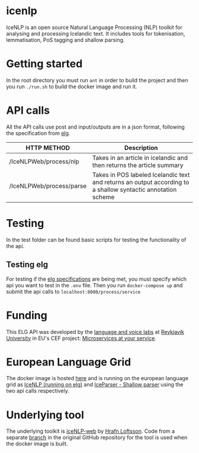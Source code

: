 # icenlp
IceNLP is an open source Natural Language Processing (NLP) toolkit for analysing and processing Icelandic text. It includes tools for tokenisation, lemmatisation, PoS tagging and shallow parsing.

# Getting started
In the root directory you must run `ant` in order to build the project and then you run `./run.sh` to build the docker image and run it.

# API calls
All the API calls use post and input/outputs are in a json format, following the specification from [elg](https://european-language-grid.readthedocs.io/en/stable/all/A3_API/LTInternalAPI.html#basic-api-pattern).

| HTTP METHOD | Description |
| ----------- | --------------- |
| /IceNLPWeb/process/nlp | Takes in an article in icelandic and then returns the article summary |
| /IceNLPWeb/process/parse | Takes in POS labeled Icelandic text and returns an output according to a shallow syntactic annotation scheme |

# Testing

In the test folder can be found basic scripts for testing the functionality of the api.

## Testing elg

For testing if the [elg specifications](https://european-language-grid.readthedocs.io/en/stable/all/A3_API/LTInternalAPI.html#basic-api-pattern) are being met, you must specify which api you want to test in the `.env` file. Then you run `docker-compose up` and submit the api calls to `localhost:8080/process/service`

# Funding
This ELG API was developed by the [language and voice labs](https://lvl.ru.is/) at [Reykjavík University](https://en.ru.is/) in EU's CEF project: [Microservices at your service](https://www.lingsoft.fi/en/microservices-at-your-service-bridging-gap-between-nlp-research-and-industry).

# European Language Grid
The docker image is hosted [here](https://hub.docker.com/r/glaciersg/icenlp_api) and is running on the european language grid as [IceNLP (running on elg)](https://live.european-language-grid.eu/catalogue/tool-service/17684) and [IceParser - Shallow parser](https://live.european-language-grid.eu/catalogue/tool-service/17682) using the two api calls respectively.

# Underlying tool
The underlying toolkit is [iceNLP-web](https://github.com/hrafnl/icenlp-web) by [Hrafn Loftsson](https://github.com/hrafnl). Code from a separate [branch](https://github.com/hrafnl/icenlp-web/tree/icenlp-elg) in the original GitHub repository for the tool is used when the docker image is built. 
